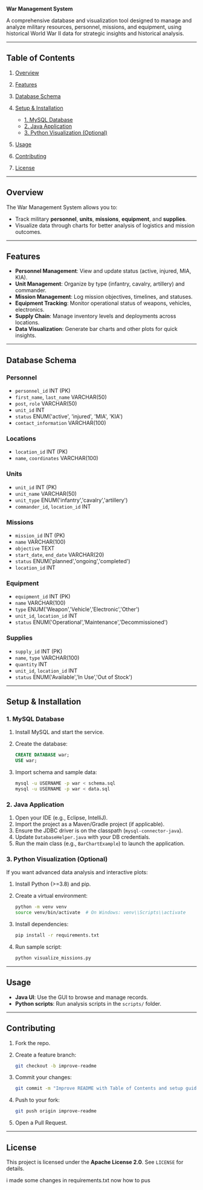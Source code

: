 **War Management System**

A comprehensive database and visualization tool designed to manage and analyze military resources, personnel, missions, and equipment, using historical World War II data for strategic insights and historical analysis.

---

## Table of Contents

1. [Overview](#overview)
2. [Features](#features)
3. [Database Schema](#database-schema)
4. [Setup & Installation](#setup--installation)

   * [1. MySQL Database](#1-mysql-database)
   * [2. Java Application](#2-java-application)
   * [3. Python Visualization (Optional)](#3-python-visualization-optional)
5. [Usage](#usage)
6. [Contributing](#contributing)
7. [License](#license)

---

## Overview

The War Management System allows you to:

* Track military **personnel**, **units**, **missions**, **equipment**, and **supplies**.
* Visualize data through charts for better analysis of logistics and mission outcomes.

---

## Features

* **Personnel Management**: View and update status (active, injured, MIA, KIA).
* **Unit Management**: Organize by type (infantry, cavalry, artillery) and commander.
* **Mission Management**: Log mission objectives, timelines, and statuses.
* **Equipment Tracking**: Monitor operational status of weapons, vehicles, electronics.
* **Supply Chain**: Manage inventory levels and deployments across locations.
* **Data Visualization**: Generate bar charts and other plots for quick insights.

---

## Database Schema

### Personnel

* `personnel_id` INT (PK)
* `first_name`, `last_name` VARCHAR(50)
* `post`, `role` VARCHAR(50)
* `unit_id` INT
* `status` ENUM('active', 'injured', 'MIA', 'KIA')
* `contact_information` VARCHAR(100)

### Locations

* `location_id` INT (PK)
* `name`, `coordinates` VARCHAR(100)

### Units

* `unit_id` INT (PK)
* `unit_name` VARCHAR(50)
* `unit_type` ENUM('infantry','cavalry','artillery')
* `commander_id`, `location_id` INT

### Missions

* `mission_id` INT (PK)
* `name` VARCHAR(100)
* `objective` TEXT
* `start_date`, `end_date` VARCHAR(20)
* `status` ENUM('planned','ongoing','completed')
* `location_id` INT

### Equipment

* `equipment_id` INT (PK)
* `name` VARCHAR(100)
* `type` ENUM('Weapon','Vehicle','Electronic','Other')
* `unit_id`, `location_id` INT
* `status` ENUM('Operational','Maintenance','Decommissioned')

### Supplies

* `supply_id` INT (PK)
* `name`, `type` VARCHAR(100)
* `quantity` INT
* `unit_id`, `location_id` INT
* `status` ENUM('Available','In Use','Out of Stock')

---

## Setup & Installation

### 1. MySQL Database

1. Install MySQL and start the service.
2. Create the database:

   ```sql
   CREATE DATABASE war;
   USE war;
   ```
3. Import schema and sample data:

   ```bash
   mysql -u USERNAME -p war < schema.sql
   mysql -u USERNAME -p war < data.sql
   ```

### 2. Java Application

1. Open your IDE (e.g., Eclipse, IntelliJ).
2. Import the project as a Maven/Gradle project (if applicable).
3. Ensure the JDBC driver is on the classpath (`mysql-connector-java`).
4. Update `DatabaseHelper.java` with your DB credentials.
5. Run the main class (e.g., `BarChartExample`) to launch the application.

### 3. Python Visualization (Optional)

If you want advanced data analysis and interactive plots:

1. Install Python (>=3.8) and pip.
2. Create a virtual environment:

   ```bash
   python -m venv venv
   source venv/bin/activate  # On Windows: venv\\Scripts\\activate
   ```
3. Install dependencies:

   ```bash
   pip install -r requirements.txt
   ```
4. Run sample script:

   ```bash
   python visualize_missions.py
   ```

---

## Usage

* **Java UI**: Use the GUI to browse and manage records.
* **Python scripts**: Run analysis scripts in the `scripts/` folder.

---

## Contributing

1. Fork the repo.
2. Create a feature branch:

   ```bash
   git checkout -b improve-readme
   ```
3. Commit your changes:

   ```bash
   git commit -m "Improve README with Table of Contents and setup guides"
   ```
4. Push to your fork:

   ```bash
   git push origin improve-readme
   ```
5. Open a Pull Request.

---

## License

This project is licensed under the **Apache License 2.0**. See `LICENSE` for details.

i made some changes in requirements.txt now how to pus
